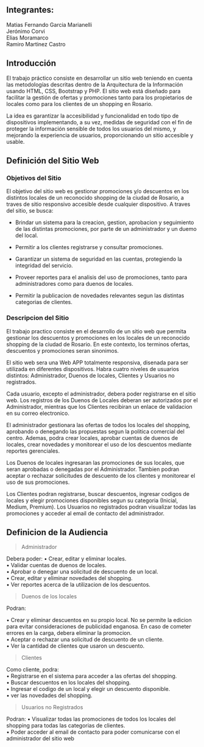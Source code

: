 ## Integrantes:

Matias Fernando Garcia Marianelli <br>
Jerónimo Corvi <br>
Elias Moramarco <br>
Ramiro Martinez Castro <br>

## Introducción

El trabajo práctico consiste en desarrollar un sitio web teniendo en cuenta las metodologías descritas dentro de la Arquitectura de la Información usando HTML, CSS, Bootstrap y PHP. El sitio web está diseñado para facilitar la gestión de ofertas y promociones tanto para los propietarios de locales como para los clientes de un shopping en Rosario.

La idea es garantizar la accesibilidad y funcionalidad en todo tipo de dispositivos implementando, a su vez, medidas de seguridad con el fin de proteger la información sensible de todos los usuarios del mismo, y mejorando la experiencia de usuarios, proporcionando un sitio accesible y usable.

## Definición del Sitio Web
### Objetivos del Sitio 
El objetivo del sitio web es gestionar promociones y/o descuentos en los distintos locales de un reconocido shopping de la ciudad de Rosario, a traves de sitio responsivo accesible desde cualquier dispositivo.
A traves del sitio, se busca:

- Brindar un sistema para la creacion, gestion, aprobacion y seguimiento de las distintas promociones, por parte de un administrador y un duemo del local.

-  Permitir a los clientes registrarse y consultar promociones.

- Garantizar un sistema de seguridad en las cuentas, protegiendo la integridad del servicio.

- Proveer reportes para el analisis del uso de promociones, tanto para administradores como para duenos de locales.

- Permitir la publicacion de novedades relevantes segun las distintas categorias de clientes.

### Descripcion del Sitio
El trabajo practico consiste en el desarrollo de un sitio web que permita gestionar los descuentos y promociones en los locales de un reconocido shopping de la ciudad de Rosario. En este contexto, los terminos ofertas, descuentos y promociones seran sinonimos.

El sitio web sera una Web APP totalmente responsiva, disenada para ser utilizada en diferentes dispositivos. Habra cuatro niveles de usuarios distintos: Administrador, Duenos de locales, Clientes y Usuarios no registrados.

Cada usuario, excepto el administrador, debera poder registrarse en el sitio web. Los registros de los Duenos de Locales deberan ser autorizados por el Administrador, mientras que los Clientes recibiran un enlace de validacion en su correo electronico.

El administrador gestionara las ofertas de todos los locales del shopping, aprobando o denegando las propuestas segun la politica comercial del centro. Ademas, podra crear locales, aprobar cuentas de duenos de locales, crear novedades y monitorear el uso de los descuentos mediante reportes gerenciales.

Los Duenos de locales ingresaran las promociones de sus locales, que seran aprobadas o denegadas por el Administrador. Tambien podran aceptar o rechazar solicitudes de descuento de los clientes y monitorear el uso de sus promociones.

Los Clientes podran registrarse, buscar descuentos, ingresar codigos de locales y elegir promociones disponibles segun su categoria (Inicial, Medium, Premium). Los Usuarios no registrados podran visualizar todas las promociones y acceder al email de contacto del administrador.

## Definicion de la Audiencia

> Administrador

Debera poder:
• Crear, editar y eliminar locales. <br>
• Validar cuentas de duenos de locales.<br>
• Aprobar o denegar una solicitud de descuento de un local.<br>
• Crear, editar y eliminar novedades del shopping.<br>
• Ver reportes acerca de la utilizacion de los descuentos.

> Duenos de los locales

Podran:

• Crear y eliminar descuentos en su propio local. No se permite la edicion para evitar consideraciones de publicidad enganosa. En caso de cometer errores en la carga, debera eliminar la promocion. <br>
• Aceptar o rechazar una solicitud de descuento de un cliente.<br>
• Ver la cantidad de clientes que usaron un descuento.

> Clientes

Como cliente, podra:<br>
• Registrarse en el sistema para acceder a las ofertas del shopping.<br>
• Buscar descuentos en los locales del shopping.<br>
• Ingresar el codigo de un local y elegir un descuento disponible.<br>
• ver las novedades del shopping.

> Usuarios no Registrados

Podran:
• Visualizar todas las promociones de todos los locales del shopping para todas las categorias de clientes.<br>
• Poder acceder al email de contacto para poder comunicarse con el administrador del sitio web



